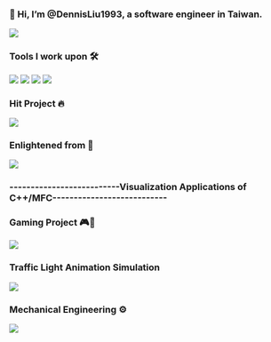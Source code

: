 ###  👋 Hi, I’m @DennisLiu1993, a software engineer in Taiwan.
<img src="https://github-readme-stats.vercel.app/api?username=DennisLiu1993&count_private=true&show_icons=true&theme=tokyonight">

### Tools I work upon 🛠

<img src="https://img.shields.io/badge/C++%20-%2320232a.svg?&style=for-the-badge&logo=cplusplus&logoColor=%2361DAFB"> <img src="https://img.shields.io/badge/MFC%20-%23323330.svg?&style=for-the-badge&logo=mfc&logoColor=%23F7DF1E"> <img src="https://img.shields.io/badge/CSharp%20-%23E34F26.svg?&style=for-the-badge&logo=csharp&logoColor=white"> <img src="https://img.shields.io/badge/ComputerVision%20-%231572B6.svg?&style=for-the-badge&logo=OpenCV&logoColor=white">

### Hit Project 🔥
<a href="https://github.com/DennisLiu1993/Fastest_Image_Pattern_Matching"><img src="https://github-readme-stats.vercel.app/api/pin/?username=DennisLiu1993&repo=Fastest_Image_Pattern_Matching"></a>

### Enlightened from 🌱
<a href="https://github.com/meiqua/shape_based_matching"><img src="https://github-readme-stats.vercel.app/api/pin/?username=meiqua&repo=shape_based_matching"></a>

### --------------------------Visualization Applications of C++/MFC---------------------------
### Gaming Project 🎮🎲
<a href="https://github.com/DennisLiu1993/BlackJack"><img src="https://github-readme-stats.vercel.app/api/pin/?username=DennisLiu1993&repo=BlackJack"></a>

### Traffic Light Animation Simulation
<a href="https://github.com/DennisLiu1993/Walking-Man"><img src="https://github-readme-stats.vercel.app/api/pin/?username=DennisLiu1993&repo=Walking-Man"></a>

### Mechanical Engineering ⚙️
<a href="https://github.com/DennisLiu1993/Slider_Motion_Simulation_MFC"><img src="https://github-readme-stats.vercel.app/api/pin/?username=DennisLiu1993&repo=Slider_Motion_Simulation_MFC"></a>



